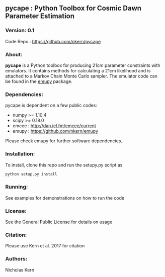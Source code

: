## pycape : Python Toolbox for Cosmic Dawn Parameter Estimation

### Version: 0.1
Code Repo : https://github.com/nkern/pycape

### About: 
**pycape** is a Python toolbox for producing 21cm parameter constraints with emulators. It contains methods for calculating a 21cm likelihood and is attached to a Markov Chain Monte Carlo sampler. The emulator code can be found in the [emupy](https://github.com/nkern/emupy) package.

### Dependencies:
pycape is dependent on a few public codes:
- numpy >= 1.10.4
- scipy >= 0.18.0
- emcee : http://dan.iel.fm/emcee/current
- emupy : https://github.com/nkern/emupy

Please check emupy for further software dependencies. 

### Installation:
To install, clone this repo and run the setupy.py script as
```bash
python setup.py install
```

### Running:
See examples for demonstrations on how to run the code

### License:
See the General Public License for details on usage

### Citation:
Please use Kern et al. 2017 for citation

### Authors:
Nicholas Kern<br>

